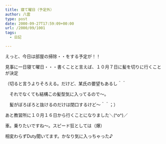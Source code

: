 ```yaml
---
title: 寝て曜日（予定外）
author: 八雲
type: post
date: 2000-09-27T17:59:09+00:00
url: /2000/09/1001
tags:
  - 日記

---
```

えっと、今日は部屋の掃除・・をする予定が！！
  
見事に一日寝て曜日・・・書くことと言えば、１０月７日に髪を切りに行くことが決定
  
（切ると言うよりそろえる。だけど、某氏の要望もあるし＾＾
  
　それでなくても結構この髪型気に入ってるので～。　
  
　髪がぼろぼろと抜けるのだけは閉口するけど～＾＾；）
  
あと教習所に１０月１６日から行くことになりました＼(^o^)／
  
車。乗りたいですね～。スピード狂としては（爆）

相変わらずDuty聞いてます。かなり気に入っちゃった♪
